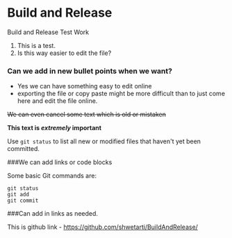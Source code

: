 # Build and Release #

Build and Release Test Work

1. This is a test.
2. Is this way easier to edit the file?


### Can we add in new bullet points when we want?

* Yes we can have something easy to edit online
* exporting the file or copy paste might be more difficult than to just come here and edit the file online.


~~We can even cancel some text which is old or mistaken~~

**This text is _extremely_ important**

Use `git status` to list all new or modified files that haven't yet been committed.

###We can add links or code blocks

Some basic Git commands are:
```
git status
git add
git commit
```

###Can add in links as needed.

This is github link - https://github.com/shwetarti/BuildAndRelease/
